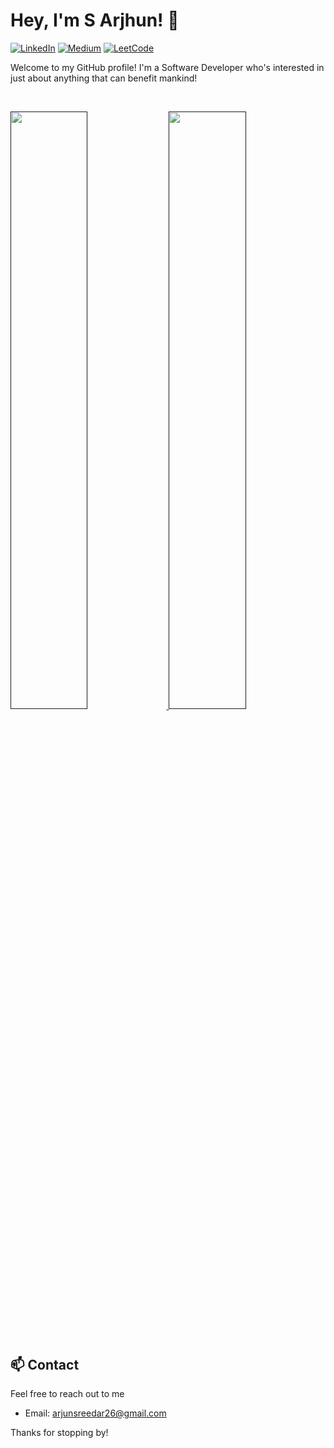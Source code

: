 # Hey, I'm S Arjhun! 👋

[![LinkedIn](https://img.shields.io/badge/-LinkedIn-0077B5?style=flat-square&logo=linkedin&logoColor=white)](https://www.linkedin.com/in/arjhun-sreedar-ba30b2230/)
[![Medium](https://img.shields.io/badge/-Medium-black?style=flat-square&logo=medium)](https://medium.com/@MinatoNamikaze02)
[![LeetCode](https://img.shields.io/badge/-LeetCode-FFA116?style=flat-square&logo=leetcode&logoColor=white)](https://leetcode.com/MinatoNamikaze02/)

Welcome to my GitHub profile! I'm a Software Developer who's interested in just about anything that can benefit mankind!


<br/>
<p align="left">
  <a href="">
    <img width="49.5%" src="https://github-readme-stats.vercel.app/api?username=MinatoNamikaze02&show_icons=true&include_all_commits=true&theme=radical&hide_border=true">
    <img width="49.5%" src="https://github-readme-streak-stats.herokuapp.com/?user=MinatoNamikaze02&theme=radical&hide_border=true">		  
  </a>
</p>
<br>


## 📫 Contact

Feel free to reach out to me
- Email: arjunsreedar26@gmail.com


Thanks for stopping by!

